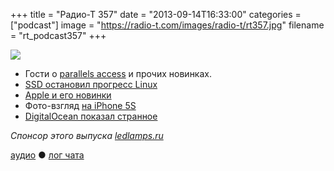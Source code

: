 +++
title = "Радио-Т 357"
date = "2013-09-14T16:33:00"
categories = ["podcast"]
image = "https://radio-t.com/images/radio-t/rt357.jpg"
filename = "rt_podcast357"
+++

![](https://radio-t.com/images/radio-t/rt357.jpg)

* Гости о [parallels access](http://www.parallels.com/products/access/) и прочих новинках.
* [SSD остановил прогресс Linux](http://www.techeye.net/software/broken-ssd-stops-the-evolution-of-linux)
* [Apple и его новинки](http://www.engadget.com/2013/09/10/apples-september-10th-event-roundup-iphone-5s-5c-ios-7/)
* Фото-взгляд [на iPhone 5S](http://techcrunch.com/2013/09/12/a-photographers-take-on-the-iphone-5s-camera/)
* [DigitalOcean показал странное](https://www.digitalocean.com/blog_posts/introducing-private-networking)

_Спонсор этого выпуска [ledlamps.ru](http://ledlamps.ru)_

[аудио](http://cdn.radio-t.com/rt_podcast357.mp3) ● [лог чата](http://chat.radio-t.com/logs/radio-t-357.html)
<audio src="http://cdn.radio-t.com/rt_podcast357.mp3" preload="none"></audio>